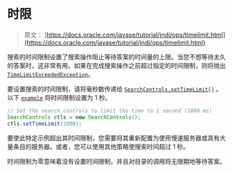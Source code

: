 # 时限

> 原文： [https://docs.oracle.com/javase/tutorial/jndi/ops/timelimit.html](https://docs.oracle.com/javase/tutorial/jndi/ops/timelimit.html)

搜索的时间限制设置了搜索操作阻止等待答案的时间量的上限。当您不想等待太久的答案时，这非常有用。如果在完成搜索操作之前超过指定的时间限制，则将抛出 [`TimeLimitExceededException`](https://docs.oracle.com/javase/8/docs/api/javax/naming/TimeLimitExceededException.html)。

要设置搜索的时间限制，请将毫秒数传递给 [`SearchControls.setTimeLimit()`](https://docs.oracle.com/javase/8/docs/api/javax/naming/directory/SearchControls.html#setTimeLimit-int-) 。以下 [`example`](examples/SearchTimeLimit.java) 将时间限制设置为 1 秒。

```java
// Set the search controls to limit the time to 1 second (1000 ms)
SearchControls ctls = new SearchControls();
ctls.setTimeLimit(1000);
```

要使此特定示例超出其时间限制，您需要将其重新配置为使用慢速服务器或具有大量条目的服务器。或者，您可以使用其他策略使搜索时间超过 1 秒。

时间限制为零意味着没有设置时间限制，并且对目录的调用将无限期地等待答案。